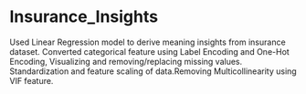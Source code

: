 # Insurance_Insights
Used Linear Regression model to derive meaning insights from insurance dataset.
Converted categorical feature using Label Encoding and One-Hot Encoding, Visualizing and removing/replacing missing values.
Standardization and feature scaling of data.Removing Multicollinearity using VIF feature.
